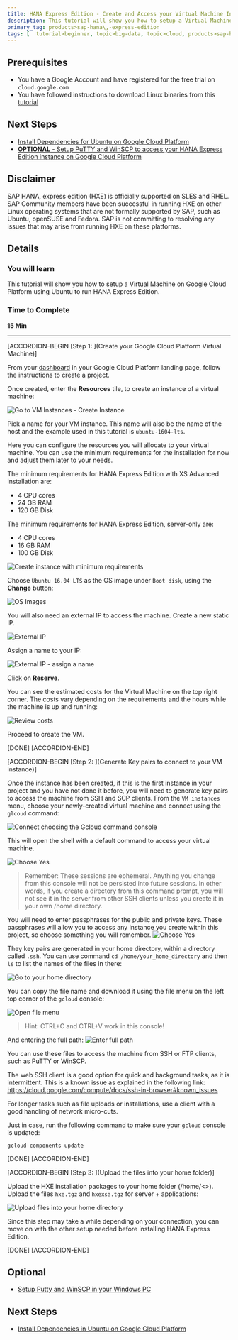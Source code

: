 ```yaml
---
title: HANA Express Edition - Create and Access your Virtual Machine Instance on Google Cloud Platform
description: This tutorial will show you how to setup a Virtual Machine on  Google Cloud Platform using Ubuntu to run HANA Express Edition. This is the first of six of tutorials and will guide you through installing the server and the XS Advanced applications.
primary_tag: products>sap-hana\,-express-edition
tags: [  tutorial>beginner, topic>big-data, topic>cloud, products>sap-hana\,-express-edition ]
---
```


## Prerequisites  
 - You have a Google Account and have registered for the free trial on `cloud.google.com`
 - You have followed instructions to download Linux binaries from this [tutorial](http://www.sap.com/developer/tutorials/hxe-ua-installing-binary.html )


## Next Steps
  - [Install Dependencies for Ubuntu on Google Cloud Platform](http://www.sap.com/developer/tutorials/hxe-gcp-install-dependencies.html)
  - [**OPTIONAL** - Setup PuTTY and WinSCP to access your HANA Express Edition instance on Google Cloud Platform](http://www.sap.com/developer/tutorials/hxe-gcp-setup-putty-winscp-windows.html)  

## Disclaimer
SAP HANA, express edition (HXE) is officially supported on SLES and RHEL. SAP Community members have been successful in running HXE on other Linux operating systems that are not formally supported by SAP, such as Ubuntu, openSUSE and Fedora. SAP is not committing to resolving any issues that may arise from running HXE on these platforms.

## Details
### You will learn  
This tutorial will show you how to setup a Virtual Machine on  Google Cloud Platform using Ubuntu to run HANA Express Edition.



### Time to Complete
**15 Min**

---

[ACCORDION-BEGIN [Step 1: ](Create your Google Cloud Platform Virtual Machine)]

From your [dashboard](https://console.cloud.google.com/home/dashboard) in your Google Cloud Platform landing page, follow the instructions to create a project.

Once created, enter the **Resources** tile, to create an instance of a virtual machine:

![Go to VM Instances - Create Instance](1.png)

Pick a name for your VM instance. This name will also be the name of the host and the example used in this tutorial is `ubuntu-1604-lts`.

Here you can configure the resources you will allocate to your virtual machine. You can use the minimum requirements for the installation for now and adjust them later to your needs.

The minimum requirements for HANA Express Edition with XS Advanced installation are:
- 4 CPU cores
- 24 GB RAM
- 120 GB Disk

The minimum requirements for HANA Express Edition, server-only are:
- 4 CPU cores
- 16 GB RAM
- 100 GB Disk

![Create instance with minimum requirements](2.png)

Choose `Ubuntu 16.04 LTS` as the OS image under `Boot disk`, using the **Change** button:

![OS Images](3.png)

You will also need an external IP to access the machine. Create a new static IP.

![External IP](4.png)

Assign a name to your IP:

![External IP - assign a name](4_1.png)

Click on **Reserve**.

You can see the estimated costs for the Virtual Machine on the top right corner. The costs vary depending on the requirements and the hours while the machine is up and running:

![Review costs](5.png)

Proceed to create the VM.

[DONE]
[ACCORDION-END]

[ACCORDION-BEGIN [Step 2: ](Generate Key pairs to connect to your VM instance)]

Once the instance has been created, if this is the first instance in your project and you have not done it before, you will need to generate key pairs to access the machine from SSH and SCP clients. From the `VM instances` menu, choose your newly-created virtual machine and connect using the `glcoud` command:

![Connect choosing the Gcloud command console](6.png)

This will open the shell with a default command to access your virtual machine.

![Choose Yes](7.png)

>Remember: These sessions are ephemeral. Anything you change from this console will not be persisted into future sessions. In other words, if you create a directory from this command prompt, you will not see it in the server from other SSH clients unless you create it in your own /home directory.

You will need to enter passphrases for the public and private keys. These passphrases will allow you to access any instance you create within this project, so choose something you will remember.
![Choose Yes](8.png)

They key pairs are generated in your home directory, within a directory called `.ssh`. You can use command  `cd /home/your_home_directory` and then `ls` to list the names of the files in there:

![Go to your home directory](9.png)

You can copy the file name and download it using the file menu on the left top corner of the `gcloud` console:

![Open file menu](10.png)

>Hint: CTRL+C and CTRL+V work in this console!

And entering the full path:
![Enter full path](11.png)

You can use these files to access the machine from SSH or FTP clients, such as PuTTY or WinSCP.

The web SSH client is a good option for quick and background tasks, as it is intermittent. This is a known issue as explained  in the following link: https://cloud.google.com/compute/docs/ssh-in-browser#known_issues

For longer tasks such as file uploads or installations, use a client with a good handling of network micro-cuts.

Just in case, run the following command to make sure your `gcloud` console is updated:

```
gcloud components update

```

[DONE]
[ACCORDION-END]


[ACCORDION-BEGIN [Step 3: ](Upload the files into your home folder)]

Upload the HXE installation packages to your home folder (/home/<<your userid>>). Upload the files `hxe.tgz` and `hxexsa.tgz` for server + applications:

![Upload files into your home directory](12.png)

Since this step may take a while depending on your connection, you can move on with the other setup needed before installing HANA Express Edition.

[DONE]
[ACCORDION-END]


## Optional
- [Setup Putty and WinSCP in your Windows PC](http://www.sap.com/developer/tutorials/hxe-gcp-setup-putty-winscp-windows.html)

## Next Steps
- [Install Dependencies in Ubuntu on Google Cloud Platform](http://www.sap.com/developer/tutorials/hxe-gcp-install-dependencies.html)
